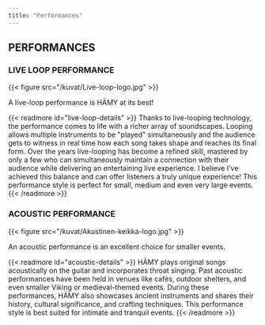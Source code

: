 ```yaml
---
title: "Performances"
---
```


## PERFORMANCES

### LIVE LOOP PERFORMANCE

{{< figure src="/kuvat/Live-loop-logo.jpg"  >}}

A live-loop performance is HÄMY at its best!

{{< readmore id="live-loop-details" >}}
Thanks to live-looping technology, the performance comes to life with a richer array of soundscapes. Looping allows multiple instruments to be "played" simultaneously and the audience gets to witness in real time how each song takes shape and reaches its final form. Over the years live-looping has become a refined skill, mastered by only a few who can simultaneously maintain a connection with their audience while delivering an entertaining live experience. I believe I’ve achieved this balance and can offer listeners a truly unique experience! This performance style is perfect for small, medium and even very large events.
{{< /readmore >}}


### ACOUSTIC PERFORMANCE
{{< figure src="/kuvat/Akustinen-keikka-logo.jpg"  >}}

An acoustic performance is an excellent choice for smaller events.

{{< readmore id="acoustic-details" >}}
HÄMY plays original songs acoustically on the guitar and incorporates throat singing. Past acoustic performances have been held in venues like cafés, outdoor shelters, and even smaller Viking or medieval-themed events. During these performances, HÄMY also showcases ancient instruments and shares their history, cultural significance, and crafting techniques. This performance style is best suited for intimate and tranquil events.
{{< /readmore >}}

